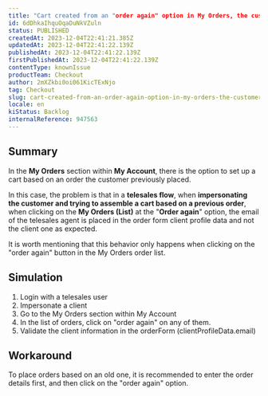 ```yaml
---
title: "Cart created from an "order again" option in My Orders, the customer's email is not being placed as expected in the orderForm"
id: 6dDhkaIhquOqaDuNkVZuln
status: PUBLISHED
createdAt: 2023-12-04T22:41:21.385Z
updatedAt: 2023-12-04T22:41:22.139Z
publishedAt: 2023-12-04T22:41:22.139Z
firstPublishedAt: 2023-12-04T22:41:22.139Z
contentType: knownIssue
productTeam: Checkout
author: 2mXZkbi0oi061KicTExNjo
tag: Checkout
slug: cart-created-from-an-order-again-option-in-my-orders-the-customers-email-is-not-being-placed-as-expected-in-the-orderform
locale: en
kiStatus: Backlog
internalReference: 947563
---
```


## Summary



In the **My Orders** section within **My Account**, there is the option to set up a cart based on an order the customer previously placed.

In this case, the problem is that in a **telesales flow**, when **impersonating the customer and trying to assemble a cart based on a previous order**, when clicking on the **My Orders (List)** at the "**Order again**" option, the email of the telesales agent is placed in the order form client profile data and not the client one as expected.

It is worth mentioning that this behavior only happens when clicking on the "order again" button in the My Orders order list.


##

## Simulation



1. Login with a telesales user
2. Impersonate a client
3. Go to the My Orders section within My Account
4. In the list of orders, click on "order again" on any of them.
5. Validate the client information in the orderForm (clientProfileData.email)


##

## Workaround



To place orders based on an old one, it is recommended to enter the order details first, and then click on the "order again" option.





